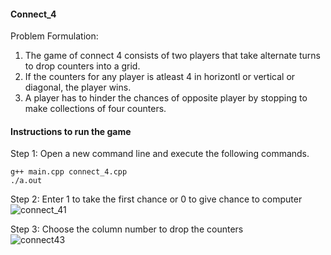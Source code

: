 #### Connect_4
Problem Formulation: <br>
1. The game of connect 4 consists of two players that take alternate turns to drop counters into a grid. <br>
2. If the counters for any player is atleast 4 in horizontl or vertical or diagonal, the player wins. <br>
3. A player has to hinder the chances of opposite player by stopping to make collections of four counters. 


#### Instructions to run the game
Step 1: Open a new command line and execute the following commands. <br>
```
g++ main.cpp connect_4.cpp  
./a.out 
```
Step 2: Enter 1 to take the first chance or 0 to give chance to computer <br>
![connect_41](https://user-images.githubusercontent.com/13369817/123522151-d8d50680-d6bb-11eb-958a-90b855623882.png) <br>

Step 3: Choose the column number to drop the counters <br>
![connect43](https://user-images.githubusercontent.com/13369817/123522283-b2639b00-d6bc-11eb-8cb4-d0a30063077c.png)
